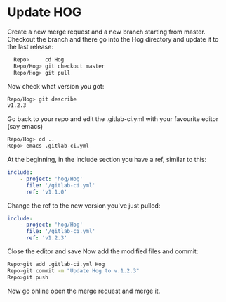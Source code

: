 # Update HOG

Create a new merge request and a new branch starting from master.
Checkout the branch and there go into the Hog directory and update it to the last release:

```bash
  Repo>     cd Hog
  Repo/Hog> git checkout master
  Repo/Hog> git pull
```

Now check what version you got:

```bash
Repo/Hog> git describe
v1.2.3
```

Go back to your repo and edit the .gitlab-ci.yml with your favourite editor (say emacs)

```bash
Repo/Hog> cd ..
Repo> emacs .gitlab-ci.yml
```

At the beginning, in the include section you have a ref, similar to this:

```yaml
include:
    - project: 'hog/Hog'
      file: '/gitlab-ci.yml'
      ref: 'v1.1.0'
```


Change the ref to the new version you've just pulled:

```yaml
include:
    - project: 'hog/Hog'
      file: '/gitlab-ci.yml'
      ref: 'v1.2.3'
```

Close the editor and save
Now add the modified files and commit:

```bash
Repo>git add .gitlab-ci.yml Hog
Repo>git commit -m "Update Hog to v.1.2.3"
Repo>git push
```

Now go online open the merge request and merge it.
